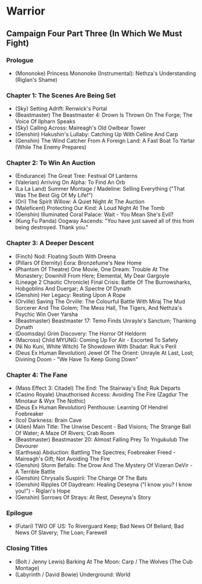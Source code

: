 # Warrior
## Campaign Four Part Three (In Which We Must Fight)
### Prologue

* (Mononoke) Princess Mononoke (Instrumental): Nethza's Understanding (Riglan's Shame)

### Chapter 1: The Scenes Are Being Set

* (Sky) Setting Adrift: Renwick's Portal
* (Beastmaster) The Beastmaster 4: Drown Is Thrown On The Forge; The Voice Of Ilpharn Speaks
* (Sky) Calling Across: Maireagh's Old Owlbear Tower
* (Genshin) Hakushin's Lullaby: Catching Up With Celline And Carp
* (Genshin) The Wind Catcher From A Foreign Land: A Fast Boat To Yartar (While The Enemy Prepares)

### Chapter 2: To Win An Auction

* (Endurance) The Great Tree: Festival Of Lanterns
* (Valerian) Arriving On Alpha: To Find An Orb
* (La La Land) Summer Montage / Madeline: Selling Everything ("That Was The Best Gig Of My Life!")
* (Ori) The Spirit Willow: A Quiet Night At The Auction
* (Maleficent) Protecting Our Kind: A Loud Night At The Tomb
* (Genshin) Illuminated Coral Palace: Wait - You Mean She's Evil?
* (Kung Fu Panda) Oogway Ascends: "You have just saved all of this from being destroyed. Thank you."

### Chapter 3: A Deeper Descent

* (Finch) Nod: Floating South With Dreena
* (Pillars Of Eternity) Eora: Bronzefume's New Home
* (Phantom Of Theatre) One Movie, One Dream: Trouble At The Monastery; Downhill From Here; Elemental, My Dear Gargoyle
* (Lineage 2 Chaotic Chronicle) Final Crisis: Battle Of The Burrowsharks, Hobgoblins And Duergar; A Spectre Of Dynath
* (Genshin) Her Legacy: Resting Upon A Rope
* (Orville) Saving The Orville: The Colourful Battle With Miraj The Mud Sorcerer And The Golem; The Mess Hall, The Tigers, And Nethza's Psychic Win Over Yarsha
* (Beastmaster) Beastmaster 17: Temo Finds Unrayle's Sanctum; Thanking Dynath
* (Doomsday) Grim Discovery: The Horror Of Heldorm
* (Macross) Child MYUNG: Coming Up For Air - Escorted To Safety
* (Ni No Kuni, White Witch) Te Showdown With Shadar: Ruk's Peril
* (Deus Ex Human Revolution) Jewel Of The Orient: Unrayle At Last, Lost; Divining Doom - "We Have To Keep Going Down"

### Chapter 4: The Fane

* (Mass Effect 3: Citadel) The End: The Stairway's End; Ruk Departs
* (Casino Royale) Unauthorised Access: Avoiding The Fire (Zagdur The Minotaur & Wyx The Nothic)
* (Deus Ex Human Revolution) Penthouse: Learning Of Hendrel Foebreaker
* (Ico) Darkness: Brain Cave
* (Alien) Main Title: The Unwise Descent - Bad Visions; The Strange Ball Of Water; A Maze Of Rivers; Crab Room
* (Beastmaster) Beastmaster 20: Almost Falling Prey To Yngukulub The Devourer
* (Earthsea) Abduction: Battling The Spectres; Foebreaker Freed - Maireagh's Gift; Not Avoiding The Fire
* (Genshin) Storm Befalls: The Drow And The Mystery Of Vizeran DeVir - A Terrible Battle
* (Genshin) Chrysalis Suspirii: The Charge Of The Bats
* (Genshin) Ripples Of Daydream: Healing Deseyna ("I know you? I know you!") - Riglan's Hope
* (Genshin) Sorrows Of Strays: At Rest, Deseyna's Story

### Epilogue

* (Futari) TWO OF US: To Riverguard Keep; Bad News Of Beliard; Bad News Of Slavery; The Loan; Farewell

### Closing Titles

* (Bolt / Jenny Lewis) Barking At The Moon: Carp / The Wolves (The Cub Montage)
* (Labyrinth / David Bowie) Underground: World
